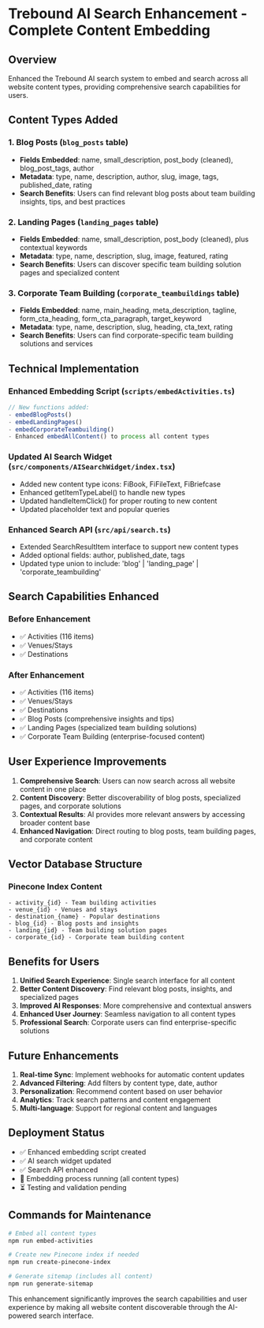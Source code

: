 # Trebound AI Search Enhancement - Complete Content Embedding

## Overview
Enhanced the Trebound AI search system to embed and search across all website content types, providing comprehensive search capabilities for users.

## Content Types Added

### 1. Blog Posts (`blog_posts` table)
- **Fields Embedded**: name, small_description, post_body (cleaned), blog_post_tags, author
- **Metadata**: type, name, description, author, slug, image, tags, published_date, rating
- **Search Benefits**: Users can find relevant blog posts about team building insights, tips, and best practices

### 2. Landing Pages (`landing_pages` table)
- **Fields Embedded**: name, small_description, post_body (cleaned), plus contextual keywords
- **Metadata**: type, name, description, slug, image, featured, rating
- **Search Benefits**: Users can discover specific team building solution pages and specialized content

### 3. Corporate Team Building (`corporate_teambuildings` table)
- **Fields Embedded**: name, main_heading, meta_description, tagline, form_cta_heading, form_cta_paragraph, target_keyword
- **Metadata**: type, name, description, slug, heading, cta_text, rating
- **Search Benefits**: Users can find corporate-specific team building solutions and services

## Technical Implementation

### Enhanced Embedding Script (`scripts/embedActivities.ts`)
```typescript
// New functions added:
- embedBlogPosts()
- embedLandingPages() 
- embedCorporateTeambuilding()
- Enhanced embedAllContent() to process all content types
```

### Updated AI Search Widget (`src/components/AISearchWidget/index.tsx`)
- Added new content type icons: FiBook, FiFileText, FiBriefcase
- Enhanced getItemTypeLabel() to handle new types
- Updated handleItemClick() for proper routing to new content
- Updated placeholder text and popular queries

### Enhanced Search API (`src/api/search.ts`)
- Extended SearchResultItem interface to support new content types
- Added optional fields: author, published_date, tags
- Updated type union to include: 'blog' | 'landing_page' | 'corporate_teambuilding'

## Search Capabilities Enhanced

### Before Enhancement
- ✅ Activities (116 items)
- ✅ Venues/Stays
- ✅ Destinations

### After Enhancement
- ✅ Activities (116 items)
- ✅ Venues/Stays
- ✅ Destinations
- ✅ Blog Posts (comprehensive insights and tips)
- ✅ Landing Pages (specialized team building solutions)
- ✅ Corporate Team Building (enterprise-focused content)

## User Experience Improvements

1. **Comprehensive Search**: Users can now search across all website content in one place
2. **Content Discovery**: Better discoverability of blog posts, specialized pages, and corporate solutions
3. **Contextual Results**: AI provides more relevant answers by accessing broader content base
4. **Enhanced Navigation**: Direct routing to blog posts, team building pages, and corporate content

## Vector Database Structure

### Pinecone Index Content
```
- activity_{id} - Team building activities
- venue_{id} - Venues and stays
- destination_{name} - Popular destinations
- blog_{id} - Blog posts and insights
- landing_{id} - Team building solution pages
- corporate_{id} - Corporate team building content
```

## Benefits for Users

1. **Unified Search Experience**: Single search interface for all content
2. **Better Content Discovery**: Find relevant blog posts, insights, and specialized pages
3. **Improved AI Responses**: More comprehensive and contextual answers
4. **Enhanced User Journey**: Seamless navigation to all content types
5. **Professional Search**: Corporate users can find enterprise-specific solutions

## Future Enhancements

1. **Real-time Sync**: Implement webhooks for automatic content updates
2. **Advanced Filtering**: Add filters by content type, date, author
3. **Personalization**: Recommend content based on user behavior
4. **Analytics**: Track search patterns and content engagement
5. **Multi-language**: Support for regional content and languages

## Deployment Status

- ✅ Enhanced embedding script created
- ✅ AI search widget updated
- ✅ Search API enhanced
- 🔄 Embedding process running (all content types)
- ⏳ Testing and validation pending

## Commands for Maintenance

```bash
# Embed all content types
npm run embed-activities

# Create new Pinecone index if needed
npm run create-pinecone-index

# Generate sitemap (includes all content)
npm run generate-sitemap
```

This enhancement significantly improves the search capabilities and user experience by making all website content discoverable through the AI-powered search interface. 